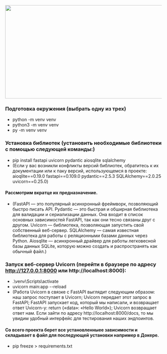 <div align="center">
  <img src="https://media.giphy.com/media/dWesBcTLavkZuG35MI/giphy.gif" width="600" height="300"/>
</div>

### Подготовка окружения (выбрать одну из трех)
* python -m venv venv
* python3 -m venv venv
* py -m venv venv
### Установка библиотек (установить необходимые библиотеки с помощью следующей команды:)
* pip install fastapi uvicorn pydantic aiosqlite sqlalchemy
* (Если у вас возникли конфликты версий библиотек, обратитесь к их документации или к паку версий, использующемся в проекте: aioqlite==0.19.0 fastapi==0.109.0 pydantic==2.5.3 SQLAlchemy==2.0.25 uvicorn==0.25.0)
#### Рассмотрим вкратце их предназначение.
* (FastAPI — это популярный асинхронный фреймворк, позволяющий быстро писать API.
Pydantic — это быстрая и обширная библиотека для валидации и сериализации данных. Она входит в список основных зависимостей FastAPI, так как они тесно связаны друг с другом.
Uvicorn — библиотека, позволяющая запустить свой собственный веб-сервер.
SQLAlchemy — самая известная библиотека для работы с реляционными базами данных через Python.
Aiosqlite — асинхронный драйвер для работы легковесной базы данных SQLite, которую можно создать и распространять как обычный файл.)
### Запуск веб-сервер Uvicorn (перейти в браузере по адресу http://127.0.0.1:8000 или http://localhost:8000):
*  .\venv\Scripts\activate   
* uvicorn main:app --reload
* (Работа Uvicorn в связке с FastAPI выглядит следующим образом:
наш запрос поступает в Uvicorn;
Uvicorn передает этот запрос в FastAPI;
FastAPI запускает код, который мы написали, и возвращает ответ Uvicorn-у:
return {«data»: «Hello World»};
Uvicorn возвращает ответ нам. Если зайти по адресу http://localhost:8000/docs, то мы увидим удобный интерфейс для тестирования наших эндпоинтов. 
#### Со всего проекта берет все установленныее зависимости и складывает в файл для последующей установки например в Докере.
* pip freeze > requirements.txt

